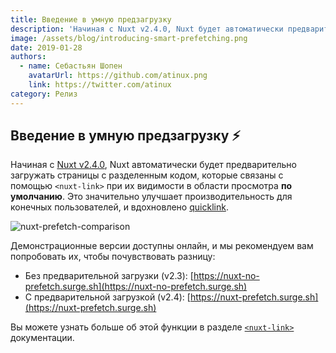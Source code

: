 ```yaml
---
title: Введение в умную предзагрузку
description: 'Начиная с Nuxt v2.4.0, Nuxt будет автоматически предварительно загружать страницы с разделенным кодом, связанные с помощью nuxt-link, когда они видны в области просмотра по умолчанию.'
image: /assets/blog/introducing-smart-prefetching.png
date: 2019-01-28
authors:
  - name: Себастьян Шопен
    avatarUrl: https://github.com/atinux.png
    link: https://twitter.com/atinux
category: Релиз
---
```


## Введение в умную предзагрузку ⚡️

Начиная с [Nuxt v2.4.0](https://github.com/nuxt/nuxt.js/releases/tag/v2.4.0), Nuxt автоматически будет предварительно загружать страницы с разделенным кодом, которые связаны с помощью `<nuxt-link>` при их видимости в области просмотра **по умолчанию**. Это значительно улучшает производительность для конечных пользователей, и вдохновлено [quicklink](https://github.com/GoogleChromeLabs/quicklink).

![nuxt-prefetch-comparison](https://user-images.githubusercontent.com/904724/51692960-4158be80-1ffe-11e9-9299-61881d06412e.gif)

Демонстрационные версии доступны онлайн, и мы рекомендуем вам попробовать их, чтобы почувствовать разницу:

- Без предварительной загрузки (v2.3): [https://nuxt-no-prefetch.surge.sh](https://nuxt-no-prefetch.surge.sh)
- С предварительной загрузкой (v2.4): [https://nuxt-prefetch.surge.sh](https://nuxt-prefetch.surge.sh)

Вы можете узнать больше об этой функции в разделе [`<nuxt-link>`](https://v2.nuxt.com/docs/features/nuxt-components#the-nuxtlink-component) документации.
